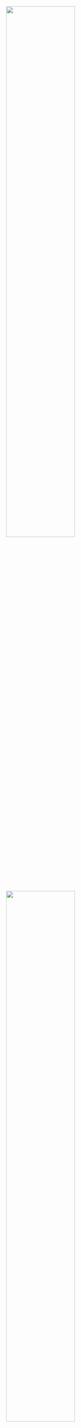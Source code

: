 &nbsp;

<p align="center">
    <img src="towhee_logo.png#gh-light-mode-only" width="60%"/>
    <img src="assets/towhee_logo_dark.png#gh-dark-mode-only" width="60%"/>
</p>


<h3 align="center">
  <p style="text-align: center;"> <span style="font-weight: bold; font: Arial, sans-serif;">x</span>2vec, Towhee is all you need! </p>
</h3>

<h3 align="center">
  <p style="text-align: center;">
  <a href="README.md" target="_blank">ENGLISH</a> | <a href="README_CN.md">中文文档</a>
  </p>
</h3>

<div class="column" align="middle">
  <a href="https://slack.towhee.io">
    <img src="https://img.shields.io/badge/join-slack-orange?style=flat" alt="join-slack"/>
  </a>
  <a href="https://twitter.com/towheeio">
    <img src="https://img.shields.io/badge/follow-twitter-blue?style=flat" alt="twitter"/>
  </a>
  <a href="https://www.apache.org/licenses/LICENSE-2.0">
    <img src="https://img.shields.io/badge/license-apache2.0-green?style=flat" alt="license"/>
  </a>
  <a href="https://github.com/towhee-io/towhee/actions/workflows/pylint.yml">
    <img src="https://img.shields.io/github/workflow/status/towhee-io/towhee/Workflow%20for%20pylint/main?label=pylint&style=flat" alt="github actions"/>
  </a>
  <a href="https://app.codecov.io/gh/towhee-io/towhee">
    <img src="https://img.shields.io/codecov/c/github/towhee-io/towhee?style=flat" alt="coverage"/>
  </a>
</div>

&nbsp;

[Towhee](https://towhee.io) 可以让用户像搭积木一样，轻松地完成 AI 应用程序的构建和落地。

通过使用神经网络数据处理流水线(neural data processing pipeline)的方式，我们可以将 Towhee 社区中数百个现成的模型、算法组合为标准的 AI 流水线。不仅如此，你还可以使用 Towhee 提供的 Pythonic API 来完成各种 AI 流水线和 AI 应用的原型设计，享受自动代码优化，低成本实现生产环境的应用性能优化。


## ✨ 项目特点

:art:&emsp;**多模态数据支持**：支持不同模态的数据处理，包括：图像、视频、文本、音频、分子结构等。

:mortar_board:&emsp;**SOTA 模型** 提供跨 5 个领域（CV、NLP、多模态、音频、医学）、15 种任务、140 个模型架构、700 个预训练的 SOTA 模型（例如：BERT、CLIP、ViT、SwinTransformer、MAE、data2vec 等）。

:package:&emsp;**数据处理** 除了神经网络模型，Towhee 同时提供了丰富的传统数据处理算子，包括：视频解码（Video decoding）、音频切片（audio slicing）、帧采样（frame sampling）、特征向量降维（feature vector dimension reduction）、模型融合（model ensemble）、数据库操作（database operations）等。配合各种模型、算法、数据处理方法，用户可以构建端到端的数据处理流水线。

:snake:&emsp;**Pythonic API:** 恪守 “Pythonic”，提供简洁、优雅、地道的 Python API。支持链式调用，能够快速定义富有表现力的数据处理流水线，让你处理非结构化数据和像处理表格数据一样简单。


## 📰 近期动态

**v1.0.0rc1 2023年5月4日**
* 新增一些模型支持微调。
[*timm*](https://towhee.io/image-embedding/timm), [*isc*](https://towhee.io/image-embedding/isc), [*transformers*](https://towhee.io/text-embedding/transformers), [*clip*](https://towhee.io/image-text-embedding/clip)
* 新增GPU视频解码算子: 
[*VPF*](https://towhee.io/video-decode/VPF)
* 所有的Pipeline均能够转换成Nvidia Triton 服务。

**v0.9.0 2022年12月2日**
* 新增一个视频分类模型:
[*Vis4mer*](https://github.com/towhee-io/towhee/tree/branch0.9.0/towhee/models/vis4mer)
* 新增三个视觉骨干模型:
[*MCProp*](https://github.com/towhee-io/towhee/tree/branch0.9.0/towhee/models/mcprop), 
[*RepLKNet*](https://github.com/towhee-io/towhee/tree/branch0.9.0/towhee/models/replknet), 
[*Shunted Transformer*](https://github.com/towhee-io/towhee/tree/branch0.9.0/towhee/models/shunted_transformer)
* 新增两个代码检索算子:
[*code_search.codebert*](https://towhee.io/code-search/codebert), 
[*code_search.unixcoder*](https://towhee.io/code-search/unixcoder)
* 新增五个图像描述生成算子: 
[*image_captioning.expansionnet-v2*](https://towhee.io/image-captioning/expansionnet-v2), 
[*image_captioning.magic*](https://towhee.io/image-captioning/magic),
[*image_captioning.clip_caption_reward*](https://towhee.io/image-captioning/clip-caption-reward), 
[*image_captioning.blip*](https://towhee.io/image-captioning/blip), 
[*image_captioning.clipcap*](https://towhee.io/image-captioning/clipcap)
* 新增五个图文跨模态特征提取算子: 
[*image_text_embedding.albef*](https://towhee.io/image-text-embedding/albef), 
[*image_text_embedding.ru_clip*](https://towhee.io/image-text-embedding/ru-clip), 
[*image_text_embedding.japanese_clip*](https://towhee.io/image-text-embedding/japanese-clip),
[*image_text_embedding.taiyi*](https://towhee.io/image-text-embedding/taiyi),
[*image_text_embedding.slip*](https://towhee.io/image-text-embedding/slip)
* 新增一个机器翻译算子: 
[*machine_translation.opus_mt*](https://towhee.io/machine-translation/opus-mt)
* 新增一个片段过滤算子:
[*video-copy-detection.filter-tiny-segments*](https://towhee.io/video-copy-detection/filter-tiny-segments)
* 新增一个音频指纹相关的进阶教程: 
[*Audio Fingerprint II: Music Detection with Temporal Localization*](https://github.com/towhee-io/examples/blob/main/audio/audio_fingerprint/audio_fingerprint_advanced.ipynb) (increased accuracy from 84% to 90%)

**v0.8.1 2022年9月30日**

* 新增四个视觉骨干模型:
[*ISC*](https://github.com/towhee-io/towhee/tree/branch0.8.1/towhee/models/isc),
[*MetaFormer*](https://github.com/towhee-io/towhee/tree/branch0.8.1/towhee/models/metaformer),
[*ConvNext*](https://github.com/towhee-io/towhee/tree/branch0.8.1/towhee/models/convnext),
[*HorNet*](https://github.com/towhee-io/towhee/tree/branch0.8.1/towhee/models/hornet)
* 新增两个视频去重算子:
[*select-video*](https://towhee.io/video-copy-detection/select-video), 
[*temporal-network*](https://towhee.io/video-copy-detection/temporal-network)
* 新增一个针对图片检索和视频去重的图像特征提取算子（在VCSL数据集上获得先进结果）:
[*isc*](https://towhee.io/image-embedding/isc)
* 新增一个针对音频指纹的音频特征提取算子:
[*audio_embedding.nnfp*](https://towhee.io/audio-embedding/nnfp) (with pretrained weights)
* 新增一个视频去重教程: 
[*How to Build a Video Segment Copy Detection System*](https://github.com/towhee-io/examples/blob/main/video/video_deduplication/segment_level/video_deduplication_at_segment_level.ipynb)
* 新增一个音频指纹相关的初级教程:
[*Audio Fingerprint I: Build a Demo with Towhee & Milvus*](https://github.com/towhee-io/examples/blob/main/audio/audio_fingerprint/audio_fingerprint_beginner.ipynb)


**v0.8.0 2022年8月16日**

* 支持“一键生成”基于 Nvidia Triton 的 Pipeline，快速构建适用于生产环节的 Docker Image，支持使用 GPU 对图片进行解码。
  * 教程：[“从定义流水线到生成 Docker 镜像，再到启动服务并调用执行，一共不到30行代码”](https://zhuanlan.zhihu.com/p/552917095)
* 新增一个音频指纹识别模型：[**nnfp**](https://github.com/towhee-io/towhee/tree/branch0.8.0/towhee/models/nnfp)
* 新增两个图片嵌入模型：[**RepMLP**](https://github.com/towhee-io/towhee/tree/branch0.8.0/towhee/models/repmlp), [**WaveViT**](https://github.com/towhee-io/towhee/tree/branch0.8.0/towhee/models/wave_vit)

**v0.7.3 2022年7月27日**

* 新增一个多模态（文本/图片）模型 :
[*CoCa*](https://github.com/towhee-io/towhee/tree/branch0.7.3/towhee/models/coca).
* 新增两个视频模型，用于“接地的态势感知（GSR）”和“智能计数重复动作”场景
Add two video models for grounded situation recognition & repetitive action counting:
[*CoFormer*](https://github.com/towhee-io/towhee/tree/branch0.7.3/towhee/models/coformer),
[*TransRAC*](https://github.com/towhee-io/towhee/tree/branch0.7.3/towhee/models/transrac).
* 新增两个图片任务（图像检索、图像分类等）的 SoTA 模型
[*CVNet*](https://github.com/towhee-io/towhee/tree/branch0.7.3/towhee/models/cvnet),
[*MaxViT*](https://github.com/towhee-io/towhee/tree/branch0.7.3/towhee/models/max_vit)

**v0.7.1 2022年7月1日**
* 新增一个图片嵌入模型（image embedding）:
[*MPViT*](https://towhee.io/image-embedding/mpvit).
* 新增两个视频检索模型（video retrieval）:
[*BridgeFormer*](https://towhee.io/video-text-embedding/bridge-former),
[*collaborative-experts*](https://towhee.io/video-text-embedding/collaborative-experts).
* 新增 FAISS-based ANNSearch 算子: *to_faiss*, *faiss_search*.

**v0.7.0 2022年6月24日**

* 新增六个视频理解/分类模型（video understanding/classification）
[*Video Swin Transformer*](https://towhee.io/action-classification/video-swin-transformer), 
[*TSM*](https://towhee.io/action-classification/tsm), 
[*Uniformer*](https://towhee.io/action-classification/uniformer), 
[*OMNIVORE*](https://towhee.io/action-classification/omnivore), 
[*TimeSformer*](https://towhee.io/action-classification/timesformer), 
[*MoViNets*](https://towhee.io/action-classification/movinet).
* 新增四个视频检索模型（video retrieval）
[*CLIP4Clip*](https://towhee.io/video-text-embedding/clip4clip), 
[*DRL*](https://towhee.io/video-text-embedding/drl), 
[*Frozen in Time*](https://towhee.io/video-text-embedding/frozen-in-time), 
[*MDMMT*](https://towhee.io/video-text-embedding/mdmmt).


**v0.6.1 2022年5月13日**

* 新增三个文本图像检索模型（text-image retrieval）：
[*CLIP*](https://towhee.io/image-text-embedding/clip),
[*BLIP*](https://towhee.io/image-text-embedding/blip),
[*LightningDOT*](https://towhee.io/image-text-embedding/lightningdot).
* 从 PyTorchVideo 添加六个视频理解/分类模型（video understanding/classification）：
[*I3D*](https://towhee.io/action-classification/pytorchvideo),
[*C2D*](https://towhee.io/action-classification/pytorchvideo),
[*Slow*](https://towhee.io/action-classification/pytorchvideo),
[*SlowFast*](https://towhee.io/action-classification/pytorchvideo),
[*X3D*](https://towhee.io/action-classification/pytorchvideo),
[*MViT*](https://towhee.io/action-classification/pytorchvideo).

## 🎓 快速入门

Towhee 需要 Python 3.6 及以上的运行环境，可以通过 `pip` 来完成快速安装：

```bash
pip install towhee towhee.models
```

安装就绪后，就能够创建你的第一个 AI 流水线啦。下面示例中，我们来创建一个基于 CLIP 的跨模态检索流水线。

示例使用了towhee 1.0.0rc1的接口，请使用`pip install towhee==1.0.0rc1`安装. 最新的[使用文档](https://towhee.readthedocs.io/en/main/index.html).

```python
from glob import glob
from towhee import ops, pipe, DataCollection


# create image embeddings and build index
p = (
    pipe.input('file_name')
    .map('file_name', 'img', ops.image_decode.cv2())
    .map('img', 'vec', ops.image_text_embedding.clip(model_name='clip_vit_base_patch32', modality='image'))
    .map('vec', 'vec', ops.towhee.np_normalize())
    .map(('vec', 'file_name'), (), ops.ann_insert.faiss_index('./faiss', 512))
    .output()
)

for f_name in ['https://raw.githubusercontent.com/towhee-io/towhee/main/assets/dog1.png',
               'https://raw.githubusercontent.com/towhee-io/towhee/main/assets/dog2.png',
               'https://raw.githubusercontent.com/towhee-io/towhee/main/assets/dog3.png']:

# Delete the pipeline object, make sure the faiss data is written to disk. 
del p


# search image by text
decode = ops.image_decode.cv2('rgb')
p = (
    pipe.input('text')
    .map('text', 'vec', ops.image_text_embedding.clip(model_name='clip_vit_base_patch32', modality='text'))
    .map('vec', 'vec', ops.towhee.np_normalize())
    # faiss op result format:  [[id, score, [file_name], ...]
    .map('vec', 'row', ops.ann_search.faiss_index('./faiss', 3))
    .map('row', 'images', lambda x: [decode(item[2][0]) for item in x])
    .output('text', 'images')
)

DataCollection(p('a cat')).show()
```

程序执行完毕，结果如下：

<img src="assets/towhee_example.png" style="width: 60%; height: 60%">

不够过瘾，想要了解更多例子吗？那么来👉 [Towhee Examples](https://github.com/towhee-io/examples) 👈 看看吧！

## 🚀 核心概念

Towhee 由四个主要模块组成：“算子（Operators）”、“流水线（Pipelines）”、“数据处理 API（DataCollection API）”和“执行引擎（Engine）”。

- __算子（Operator）__：算子是构成神经网络数据处理水流线(neural data processing pipeline)的“积木块”（基础组件）。这些基础组件按照任务类型进行组织，每种任务类型都具有标准的调用接口。一个算子可以是某种神经网络模型，某种数据处理方法，或是某个 Python 函数。

- __流水线（Pipeline）__：流水线是由若干个算子组成的 DAG（有向无环图）。流水线可以实现比单个算子更复杂的功能，诸如特征向量提取、数据标记、跨模态数据理解等。

- __数据处理 API（DataCollection）__: DataCollection API 是用于描述流水线的编程接口。基于 DataCollection 定义的流水线，既可以在 Jupyter Notebook 中本地运行，支持快速原型设计，也可以通过自动优化，一键构建出满足生产需要的高性能流水线服务，以及对应的 Docker 镜像。

- __执行引擎（Engine）__: 执行引擎负责实例化流水线、任务调度、资源管理，以及运行期性能优化。面向快速原型构建，Towhee 提供了轻量级的本地执行引擎；面向生产环境需求，Towhee 提供了基于 Nvidia Triton 的高性能执行引擎。

## 🏠 了解 & 加入社区

**编写代码并不是参与项目的唯一方式！**

你可以通过很多方式来参与 Towhee 社区：提交问题、回答问题、改进文档、加入社群讨论、参加线下 Meetup 活动等。

你的参与对于项目的持续健康发展至关重要。欢迎查阅 🎁[贡献页面](https://github.com/towhee-io/towhee/blob/main/CONTRIBUTING.md) 的文档内容，了解更多详细信息。

### 💥 致谢

特别感谢下面的同学为 Towhee 社区做出的贡献 🌹：

<br><!-- Do not remove start of hero-bot --><br>
<img src="https://img.shields.io/badge/all--contributors-32-orange"><br>
<a href="https://github.com/AniTho"><img src="https://avatars.githubusercontent.com/u/34787227?v=4" width="30px" /></a>
<a href="https://github.com/Chiiizzzy"><img src="https://avatars.githubusercontent.com/u/72550076?v=4" width="30px" /></a>
<a href="https://github.com/GuoRentong"><img src="https://avatars.githubusercontent.com/u/57477222?v=4" width="30px" /></a>
<a href="https://github.com/NicoYuan1986"><img src="https://avatars.githubusercontent.com/u/109071306?v=4" width="30px" /></a>
<a href="https://github.com/Tumao727"><img src="https://avatars.githubusercontent.com/u/20420181?v=4" width="30px" /></a>
<a href="https://github.com/YuDongPan"><img src="https://avatars.githubusercontent.com/u/88148730?v=4" width="30px" /></a>
<a href="https://github.com/binbinlv"><img src="https://avatars.githubusercontent.com/u/83755740?v=4" width="30px" /></a>
<a href="https://github.com/derekdqc"><img src="https://avatars.githubusercontent.com/u/11754703?v=4" width="30px" /></a>
<a href="https://github.com/dreamfireyu"><img src="https://avatars.githubusercontent.com/u/47691077?v=4" width="30px" /></a>
<a href="https://github.com/filip-halt"><img src="https://avatars.githubusercontent.com/u/81822489?v=4" width="30px" /></a>
<a href="https://github.com/fzliu"><img src="https://avatars.githubusercontent.com/u/6334158?v=4" width="30px" /></a>
<a href="https://github.com/gexy185"><img src="https://avatars.githubusercontent.com/u/103474331?v=4" width="30px" /></a>
<a href="https://github.com/hyf3513OneGO"><img src="https://avatars.githubusercontent.com/u/67197231?v=4" width="30px" /></a>
<a href="https://github.com/jaelgu"><img src="https://avatars.githubusercontent.com/u/86251631?v=4" width="30px" /></a>
<a href="https://github.com/jeffoverflow"><img src="https://avatars.githubusercontent.com/u/24581746?v=4" width="30px" /></a>
<a href="https://github.com/jingkl"><img src="https://avatars.githubusercontent.com/u/34296482?v=4" width="30px" /></a>
<a href="https://github.com/jinlingxu06"><img src="https://avatars.githubusercontent.com/u/106302799?v=4" width="30px" /></a>
<a href="https://github.com/junjiejiangjjj"><img src="https://avatars.githubusercontent.com/u/14136703?v=4" width="30px" /></a>
<a href="https://github.com/krishnakatyal"><img src="https://avatars.githubusercontent.com/u/37455387?v=4" width="30px" /></a>
<a href="https://github.com/omartarek206"><img src="https://avatars.githubusercontent.com/u/40853054?v=4" width="30px" /></a>
<a href="https://github.com/oneseer"><img src="https://avatars.githubusercontent.com/u/28955741?v=4" width="30px" /></a>
<a href="https://github.com/pravee42"><img src="https://avatars.githubusercontent.com/u/65100038?v=4" width="30px" /></a>
<a href="https://github.com/reiase"><img src="https://avatars.githubusercontent.com/u/5417329?v=4" width="30px" /></a>
<a href="https://github.com/shiyu22"><img src="https://avatars.githubusercontent.com/u/53459423?v=4" width="30px" /></a>
<a href="https://github.com/songxianj"><img src="https://avatars.githubusercontent.com/u/107831450?v=4" width="30px" /></a>
<a href="https://github.com/soulteary"><img src="https://avatars.githubusercontent.com/u/1500781?v=4" width="30px" /></a>
<a href="https://github.com/sre-ci-robot"><img src="https://avatars.githubusercontent.com/u/56469371?v=4" width="30px" /></a>
<a href="https://github.com/sutcalag"><img src="https://avatars.githubusercontent.com/u/83750738?v=4" width="30px" /></a>
<a href="https://github.com/wxywb"><img src="https://avatars.githubusercontent.com/u/5432721?v=4" width="30px" /></a>
<a href="https://github.com/zc277584121"><img src="https://avatars.githubusercontent.com/u/17022025?v=4" width="30px" /></a>
<a href="https://github.com/zengxiang68"><img src="https://avatars.githubusercontent.com/u/68835157?v=4" width="30px" /></a>
<a href="https://github.com/zhousicong"><img src="https://avatars.githubusercontent.com/u/7541863?v=4" width="30px" /></a>
<br><!-- Do not remove end of hero-bot --><br>

如果你正在寻找用于存储和检索向量的数据库，不妨看看[Milvus](https://github.com/milvus-io/milvus)。
